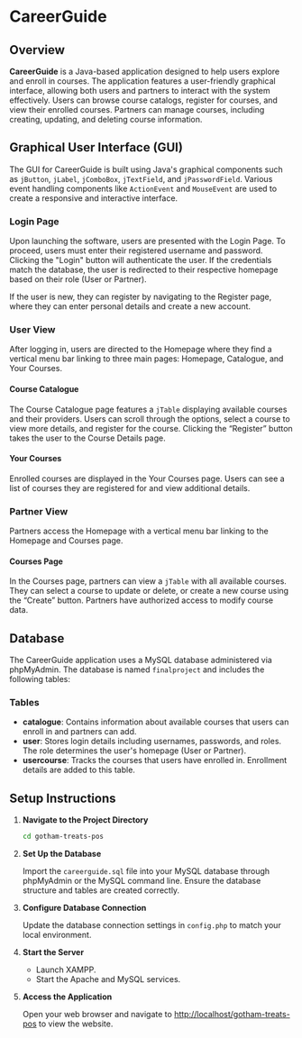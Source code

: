 # CareerGuide

## Overview

**CareerGuide** is a Java-based application designed to help users explore and enroll in courses. The application features a user-friendly graphical interface, allowing both users and partners to interact with the system effectively. Users can browse course catalogs, register for courses, and view their enrolled courses. Partners can manage courses, including creating, updating, and deleting course information.

## Graphical User Interface (GUI)

The GUI for CareerGuide is built using Java's graphical components such as `jButton`, `jLabel`, `jComboBox`, `jTextField`, and `jPasswordField`. Various event handling components like `ActionEvent` and `MouseEvent` are used to create a responsive and interactive interface.

### Login Page
Upon launching the software, users are presented with the Login Page. To proceed, users must enter their registered username and password. Clicking the "Login" button will authenticate the user. If the credentials match the database, the user is redirected to their respective homepage based on their role (User or Partner).

If the user is new, they can register by navigating to the Register page, where they can enter personal details and create a new account.

### User View

After logging in, users are directed to the Homepage where they find a vertical menu bar linking to three main pages: Homepage, Catalogue, and Your Courses.

#### Course Catalogue
The Course Catalogue page features a `jTable` displaying available courses and their providers. Users can scroll through the options, select a course to view more details, and register for the course. Clicking the “Register” button takes the user to the Course Details page.

#### Your Courses

Enrolled courses are displayed in the Your Courses page. Users can see a list of courses they are registered for and view additional details.

### Partner View

Partners access the Homepage with a vertical menu bar linking to the Homepage and Courses page.
#### Courses Page

In the Courses page, partners can view a `jTable` with all available courses. They can select a course to update or delete, or create a new course using the “Create” button. Partners have authorized access to modify course data.

## Database

The CareerGuide application uses a MySQL database administered via phpMyAdmin. The database is named `finalproject` and includes the following tables:

### Tables

- **catalogue**: Contains information about available courses that users can enroll in and partners can add.
- **user**: Stores login details including usernames, passwords, and roles. The role determines the user's homepage (User or Partner).
- **usercourse**: Tracks the courses that users have enrolled in. Enrollment details are added to this table.

## Setup Instructions

1. **Navigate to the Project Directory**

    ```bash
    cd gotham-treats-pos
    ```

2. **Set Up the Database**

    Import the `careerguide.sql` file into your MySQL database through phpMyAdmin or the MySQL command line. Ensure the database structure and tables are created correctly.

3. **Configure Database Connection**

    Update the database connection settings in `config.php` to match your local environment.

4. **Start the Server**

    - Launch XAMPP.
    - Start the Apache and MySQL services.

5. **Access the Application**

    Open your web browser and navigate to [http://localhost/gotham-treats-pos](http://localhost/gotham-treats-pos) to view the website.
